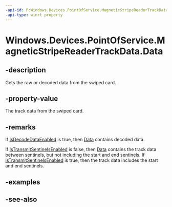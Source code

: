 ```yaml
---
-api-id: P:Windows.Devices.PointOfService.MagneticStripeReaderTrackData.Data
-api-type: winrt property
---
```


<!-- Property syntax
public Windows.Storage.Streams.IBuffer Data { get; }
-->

# Windows.Devices.PointOfService.MagneticStripeReaderTrackData.Data

## -description
Gets the raw or decoded data from the swiped card.

## -property-value
The track data from the swiped card.

## -remarks
If [IsDecodeDataEnabled](claimedmagneticstripereader_isdecodedataenabled.md) is true, then [Data](magneticstripereadertrackdata_data.md) contains decoded data.

If [IsTransmitSentinelsEnabled](claimedmagneticstripereader_istransmitsentinelsenabled.md) is false, then [Data](magneticstripereadertrackdata_data.md) contains the track data between sentinels, but not including the start and end sentinels. If [IsTransmitSentinelsEnabled](claimedmagneticstripereader_istransmitsentinelsenabled.md) is true, then the track data includes the start and end sentinels.

## -examples

## -see-also
